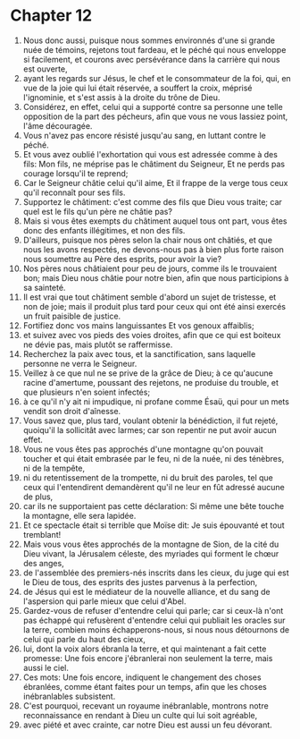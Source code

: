# Chapter 12

1. Nous donc aussi, puisque nous sommes environnés d'une si grande nuée de témoins, rejetons tout fardeau, et le péché qui nous enveloppe si facilement, et courons avec persévérance dans la carrière qui nous est ouverte,
2. ayant les regards sur Jésus, le chef et le consommateur de la foi, qui, en vue de la joie qui lui était réservée, a souffert la croix, méprisé l'ignominie, et s'est assis à la droite du trône de Dieu.
3. Considérez, en effet, celui qui a supporté contre sa personne une telle opposition de la part des pécheurs, afin que vous ne vous lassiez point, l'âme découragée.
4. Vous n'avez pas encore résisté jusqu'au sang, en luttant contre le péché.
5. Et vous avez oublié l'exhortation qui vous est adressée comme à des fils: Mon fils, ne méprise pas le châtiment du Seigneur, Et ne perds pas courage lorsqu'il te reprend;
6. Car le Seigneur châtie celui qu'il aime, Et il frappe de la verge tous ceux qu'il reconnaît pour ses fils.
7. Supportez le châtiment: c'est comme des fils que Dieu vous traite; car quel est le fils qu'un père ne châtie pas?
8. Mais si vous êtes exempts du châtiment auquel tous ont part, vous êtes donc des enfants illégitimes, et non des fils.
9. D'ailleurs, puisque nos pères selon la chair nous ont châtiés, et que nous les avons respectés, ne devons-nous pas à bien plus forte raison nous soumettre au Père des esprits, pour avoir la vie?
10. Nos pères nous châtiaient pour peu de jours, comme ils le trouvaient bon; mais Dieu nous châtie pour notre bien, afin que nous participions à sa sainteté.
11. Il est vrai que tout châtiment semble d'abord un sujet de tristesse, et non de joie; mais il produit plus tard pour ceux qui ont été ainsi exercés un fruit paisible de justice.
12. Fortifiez donc vos mains languissantes Et vos genoux affaiblis;
13. et suivez avec vos pieds des voies droites, afin que ce qui est boiteux ne dévie pas, mais plutôt se raffermisse.
14. Recherchez la paix avec tous, et la sanctification, sans laquelle personne ne verra le Seigneur.
15. Veillez à ce que nul ne se prive de la grâce de Dieu; à ce qu'aucune racine d'amertume, poussant des rejetons, ne produise du trouble, et que plusieurs n'en soient infectés;
16. à ce qu'il n'y ait ni impudique, ni profane comme Ésaü, qui pour un mets vendit son droit d'aînesse.
17. Vous savez que, plus tard, voulant obtenir la bénédiction, il fut rejeté, quoiqu'il la sollicitât avec larmes; car son repentir ne put avoir aucun effet.
18. Vous ne vous êtes pas approchés d'une montagne qu'on pouvait toucher et qui était embrasée par le feu, ni de la nuée, ni des ténèbres, ni de la tempête,
19. ni du retentissement de la trompette, ni du bruit des paroles, tel que ceux qui l'entendirent demandèrent qu'il ne leur en fût adressé aucune de plus,
20. car ils ne supportaient pas cette déclaration: Si même une bête touche la montagne, elle sera lapidée.
21. Et ce spectacle était si terrible que Moïse dit: Je suis épouvanté et tout tremblant!
22. Mais vous vous êtes approchés de la montagne de Sion, de la cité du Dieu vivant, la Jérusalem céleste, des myriades qui forment le chœur des anges,
23. de l'assemblée des premiers-nés inscrits dans les cieux, du juge qui est le Dieu de tous, des esprits des justes parvenus à la perfection,
24. de Jésus qui est le médiateur de la nouvelle alliance, et du sang de l'aspersion qui parle mieux que celui d'Abel.
25. Gardez-vous de refuser d'entendre celui qui parle; car si ceux-là n'ont pas échappé qui refusèrent d'entendre celui qui publiait les oracles sur la terre, combien moins échapperons-nous, si nous nous détournons de celui qui parle du haut des cieux,
26. lui, dont la voix alors ébranla la terre, et qui maintenant a fait cette promesse: Une fois encore j'ébranlerai non seulement la terre, mais aussi le ciel.
27. Ces mots: Une fois encore, indiquent le changement des choses ébranlées, comme étant faites pour un temps, afin que les choses inébranlables subsistent.
28. C'est pourquoi, recevant un royaume inébranlable, montrons notre reconnaissance en rendant à Dieu un culte qui lui soit agréable,
29. avec piété et avec crainte, car notre Dieu est aussi un feu dévorant.

